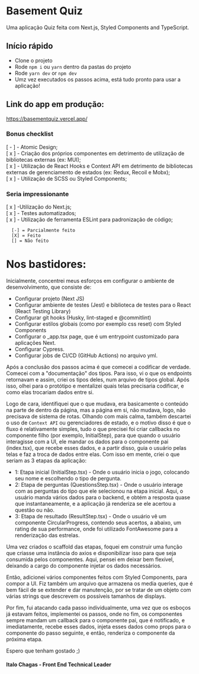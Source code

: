 # Basement Quiz

Uma aplicação Quiz feita com Next.js, Styled Components and TypeScript.

## Início rápido

- Clone o projeto
- Rode ```npm i``` ou ```yarn``` dentro da pastas do projeto
- Rode ```yarn dev``` or ```npm dev```
- Umz vez executados os passos acima, está tudo pronto para usar a aplicação!

## Link do app em produção:
 https://basementquiz.vercel.app/


### Bonus checklist

[ - ] - Atomic Design;  
[ x ] - Criação dos próprios componentes em detrimento de utilização de bibliotecas externas (ex: MUI);  
[ x ] - Utilização de React Hooks e Context API em detrimento de bibliotecas externas de gerenciamento de estados (ex: Redux, Recoil e Mobx);  
[ x ] - Utilização de SCSS ou Styled Components;  



### Seria impressionante
[ x ] -Utilização do Next.js;  
[ x ] - Testes automatizados;  
[ x ] - Utilização de ferramenta ESLint para padronização de código;  

      [-] = Parcialmente feito
      [X] = Feito
      [] = Não feito

# Nos bastidores:

Inicialmente, concentrei meus esforços em configurar o ambiente de desenvolvimento, que consiste de:

- Configurar projeto (Next JS)  
- Configurar ambiente de testes (Jest) e biblioteca de testes para o React (React Testing Library)  
- Configurar git hooks (Husky, lint-staged e @commitlint)  
- Configurar estilos globais (como por exemplo css reset) com Styled Components  
- Configurar o \_app.tsx page, que é um entrypoint customizado para aplicações Next.  
- Configurar Cypress.  
- Configurar jobs de CI/CD (GitHub Actions) no arquivo yml.  


Após a conclusão dos passos acima é que comecei a codificar de verdade. Comecei com a "documentação" dos tipos. Para isso, vi o que os endpoints retornavam e assim, criei os tipos deles, num arquivo de tipos global. Após isso, olhei para o protótipo e mentalizei quais telas precisaria codificar, e como elas trocariam dados entre si. 

Logo de cara, identifiquei que o que mudava, era basicamente o conteúdo na parte de dentro da página, mas a página em si, não mudava, logo, não precisava de sistema de rotas. Olhando com mais calma, também descartei o uso de ```Context API``` ou gerenciadores de estado, e o motivo disso é que o fluxo é relativamente simples, tudo o que precisei foi criar callbacks no componente filho (por exemplo, InitialStep), para que quando o usuário interagisse com a UI, ele mandar os dados para o componente pai (index.tsx), que recebe esses dados, e a partir disso, guia o usuário pelas telas e faz a troca de dados entre elas. Com isso em mente, criei o que seriam as 3 etapas da aplicação: 

  - 1: Etapa inicial (InitialStep.tsx) - Onde o usuário inicia o jogo, colocando seu nome e escolhendo o tipo de pergunta.
  - 2: Etapa de perguntas (QuestionsStep.tsx) - Onde o usuário interage com as perguntas do tipo que ele selecionou na etapa inicial. Aqui, o usuário manda vários dados para o backend, e obtém a resposta quase que instantaneamente, e a aplicação já renderiza se ele acertou a questão ou não.
  - 3: Etapa de resultado (ResultStep.tsx) - Onde o usuário vê um componente CircularProgress, contendo seus acertos, a abaixo, um rating de sua performance, onde foi utilizado FontAwesome para a renderização das estrelas.

Uma vez criados o scaffold das etapas, foquei em construir uma função que criasse uma instância do axios e disponibilizar isso para que seja consumida pelos componentes. Aqui, pensei em deixar bem flexível, deixando a cargo do componente injetar os dados necessários.

Então, adicionei vários componentes feitos com Styled Components, para compor a UI. Fiz também um arquivo que armazena os media queries, que é bem fácil de se extender e dar manutenção, por se tratar de um objeto com várias strings que descrevem os possíveis tamanhos de displays.

Por fim, fui atacando cada passo individualmente, uma vez que os esboços já estavam feitos, implementei os passos, onde no fim, os componentes sempre mandam um callback para o componente pai, que é notificado, e imediatamente, recebe esses dados, injeta esses dados como props para o componente do passo seguinte, e então, renderiza o componente da próxima etapa.

Espero que tenham gostado ;)

#### Italo Chagas - Front End Technical Leader
